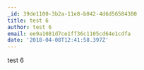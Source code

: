 ```yaml
---
_id: 39de1100-3b2a-11e8-b042-4d6d56584300
title: test 6
author: test 6
email: ee9a1081d7ce1ff36c1105cd64e1cdfa
date: '2018-04-08T12:41:58.397Z'
---
```

test 6

